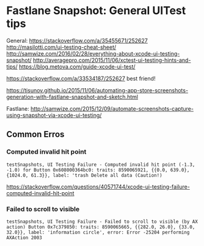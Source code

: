 # Fastlane Snapshot: General UITest tips

General:
https://stackoverflow.com/a/35455671/252627
http://masilotti.com/ui-testing-cheat-sheet/
http://samwize.com/2016/02/28/everything-about-xcode-ui-testing-snapshot/
http://averagepro.com/2015/11/06/xctest-ui-testing-hints-and-tips/
https://blog.metova.com/guide-xcode-ui-test/

https://stackoverflow.com/a/33534187/252627
best friend!

https://tisunov.github.io/2015/11/06/automating-app-store-screenshots-generation-with-fastlane-snapshot-and-sketch.html

Fastlane:
http://samwize.com/2015/12/09/automate-screenshots-capture-using-snapshot-via-xcode-ui-testing/


## Common Erros

### Computed invalid hit point 

```
testSnapshots, UI Testing Failure - Computed invalid hit point (-1.3, -1.0) for Button 0x608000364bc0: traits: 8590065921, {{0.0, 639.0}, {1024.0, 61.3}}, label: 'trash Delete all data (Caution!)
```
https://stackoverflow.com/questions/40571744/xcode-ui-testing-failure-computed-invalid-hit-point

### Failed to scroll to visible

```
testSnapshots, UI Testing Failure - Failed to scroll to visible (by AX action) Button 0x7c379850: traits: 8590065665, {{282.0, 26.0}, {33.0, 32.0}}, label: 'information circle', error: Error -25204 performing AXAction 2003
```